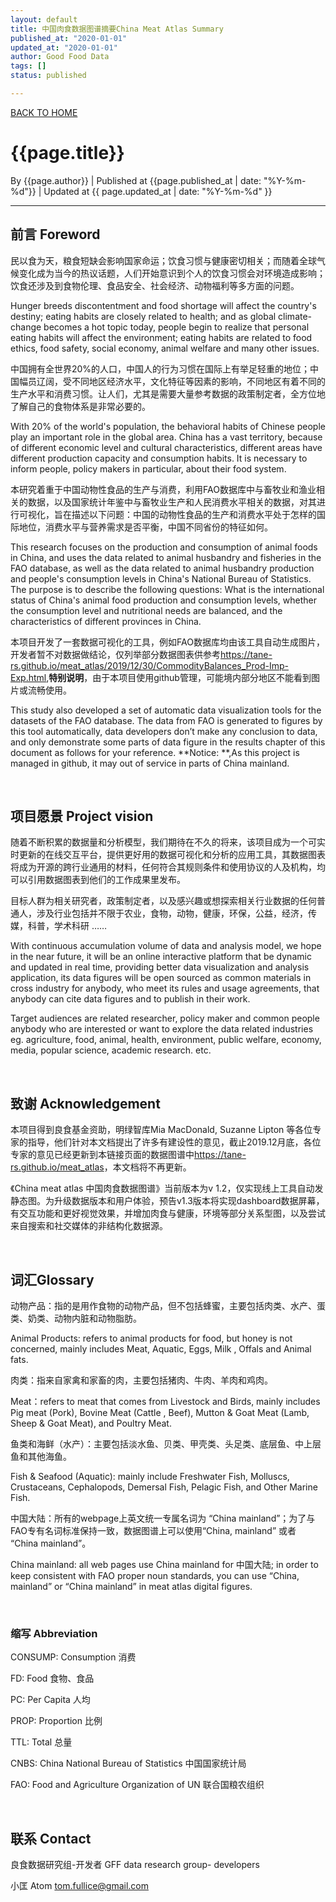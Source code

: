 ```yaml
---
layout: default
title: 中国肉食数据图谱摘要China Meat Atlas Summary
published_at: "2020-01-01"
updated_at: "2020-01-01"
author: Good Food Data
tags: []
status: published

---
```



[BACK TO HOME](https://tane-rs.github.io/meat_atlas/)


# {{page.title}}
By {{page.author}} | 
Published at {{page.published_at | date: "%Y-%m-%d"}} | 
Updated at {{ page.updated_at | date: "%Y-%m-%d" }}

---


## 前言 Foreword

民以食为天，粮食短缺会影响国家命运；饮食习惯与健康密切相关；而随着全球气候变化成为当今的热议话题，人们开始意识到个人的饮食习惯会对环境造成影响；饮食还涉及到食物伦理、食品安全、社会经济、动物福利等多方面的问题。

Hunger breeds discontentment and food shortage will affect the country's destiny; eating habits are closely related to health; and as global climate-change becomes a hot topic today, people begin to realize that personal eating habits will affect the environment; eating habits are related to food ethics, food safety, social economy, animal welfare and many other issues.

中国拥有全世界20%的人口，中国人的行为习惯在国际上有举足轻重的地位；中国幅员辽阔，受不同地区经济水平，文化特征等因素的影响，不同地区有着不同的生产水平和消费习惯。让人们，尤其是需要大量参考数据的政策制定者，全方位地了解自己的食物体系是非常必要的。

With 20% of the world's population, the behavioral habits of Chinese people play an important role in the global area. China has a vast territory,  because of different economic level and cultural characteristics, different areas have different production capacity and consumption habits. It is necessary to inform people, policy makers in particular, about their food system.

本研究着重于中国动物性食品的生产与消费，利用FAO数据库中与畜牧业和渔业相关的数据，以及国家统计年鉴中与畜牧业生产和人民消费水平相关的数据，对其进行可视化，旨在描述以下问题：中国的动物性食品的生产和消费水平处于怎样的国际地位，消费水平与营养需求是否平衡，中国不同省份的特征如何。

This research focuses on the production and consumption of animal foods in China, and uses the data related to animal husbandry and fisheries in the FAO database, as well as the data related to animal husbandry production and people's consumption levels in China's National Bureau of Statistics. The purpose is to describe the following questions: What is the international status of China's animal food production and consumption levels, whether the consumption level and nutritional needs are balanced, and the characteristics of different provinces in China.

本项目开发了一套数据可视化的工具，例如FAO数据库均由该工具自动生成图片，开发者暂不对数据做结论，仅列举部分数据图表供参考<https://tane-rs.github.io/meat_atlas/2019/12/30/CommodityBalances_Prod-Imp-Exp.html>,**特别说明**，由于本项目使用github管理，可能境内部分地区不能看到图片或流畅使用。

This study also developed a set of automatic data visualization tools for the datasets of the FAO database. The data from FAO is generated to figures by this tool automatically, data developers don’t make any conclusion to data, and only demonstrate some parts of data figure in the results chapter of this document as follows for your reference.
**Notice: **,As this project is managed in github, it may out of service in parts of China mainland.

<br>

## 项目愿景 Project vision

随着不断积累的数据量和分析模型，我们期待在不久的将来，该项目成为一个可实时更新的在线交互平台，提供更好用的数据可视化和分析的应用工具，其数据图表将成为开源的跨行业通用的材料，任何符合其规则条件和使用协议的人及机构，均可以引用数据图表到他们的工作成果里发布。

目标人群为相关研究者，政策制定者，以及感兴趣或想探索相关行业数据的任何普通人，涉及行业包括并不限于农业，食物，动物，健康，环保，公益，经济，传媒，科普，学术科研 ……

With continuous accumulation volume of data and analysis model, we hope in the near future, it will be an online interactive platform that be dynamic and updated in real time, providing better data visualization and analysis application, its data figures will be open sourced as common materials in cross industry for anybody, who meet its rules and usage agreements, that anybody can cite  data figures and to publish in their work.

Target audiences are related researcher, policy maker and common people anybody who are interested or want to explore the data related industries eg. agriculture, food, animal, health, environment, public welfare, economy, media,  popular science, academic research. etc.

<br>

## 致谢 Acknowledgement

本项目得到良食基金资助，明绿智库Mia MacDonald, Suzanne Lipton 等各位专家的指导，他们针对本文档提出了许多有建设性的意见，截止2019.12月底，各位专家的意见已经更新到本链接页面的数据图谱中<https://tane-rs.github.io/meat_atlas>，本文档将不再更新。

《China meat atlas 中国肉食数据图谱》当前版本为v 1.2，仅实现线上工具自动发静态图。为升级数据版本和用户体验，预告v1.3版本将实现dashboard数据屏幕，有交互功能和更好视觉效果，并增加肉食与健康，环境等部分关系型图，以及尝试来自搜索和社交媒体的非结构化数据源。

<br>

## 词汇Glossary

动物产品：指的是用作食物的动物产品，但不包括蜂蜜，主要包括肉类、水产、蛋类、奶类、动物内脏和动物脂肪。

Animal Products: refers to animal products for food, but honey is not concerned, mainly includes Meat, Aquatic, Eggs, Milk , Offals and Animal fats.

肉类：指来自家禽和家畜的肉，主要包括猪肉、牛肉、羊肉和鸡肉。

Meat：refers to meat that comes from Livestock and Birds, mainly includes Pig meat (Pork), Bovine Meat (Cattle , Beef), Mutton & Goat Meat (Lamb, Sheep & Goat Meat), and Poultry Meat.

鱼类和海鲜（水产）：主要包括淡水鱼、贝类、甲壳类、头足类、底层鱼、中上层鱼和其他海鱼。

Fish & Seafood (Aquatic): mainly include Freshwater Fish, Molluscs, Crustaceans, Cephalopods, Demersal Fish, Pelagic Fish, and Other Marine Fish.

中国大陆：所有的webpage上英文统一专属名词为 “China mainland”；为了与FAO专有名词标准保持一致，数据图谱上可以使用“China, mainland” 或者 “China mainland”。

China mainland: all web pages use China mainland for 中国大陆; in order to keep consistent with FAO proper noun standards, you can use “China, mainland” or  “China mainland” in meat atlas digital figures.

<br>

### 缩写 Abbreviation

CONSUMP: Consumption 消费

FD: Food 食物、食品

PC: Per Capita 人均

PROP: Proportion 比例

TTL: Total 总量

CNBS: China National Bureau of Statistics 中国国家统计局

FAO: Food and Agriculture Organization of UN 联合国粮农组织

<br>


## 联系 Contact

良食数据研究组-开发者 GFF data research group- developers

小匡 Atom
tom.fullice@gmail.com
